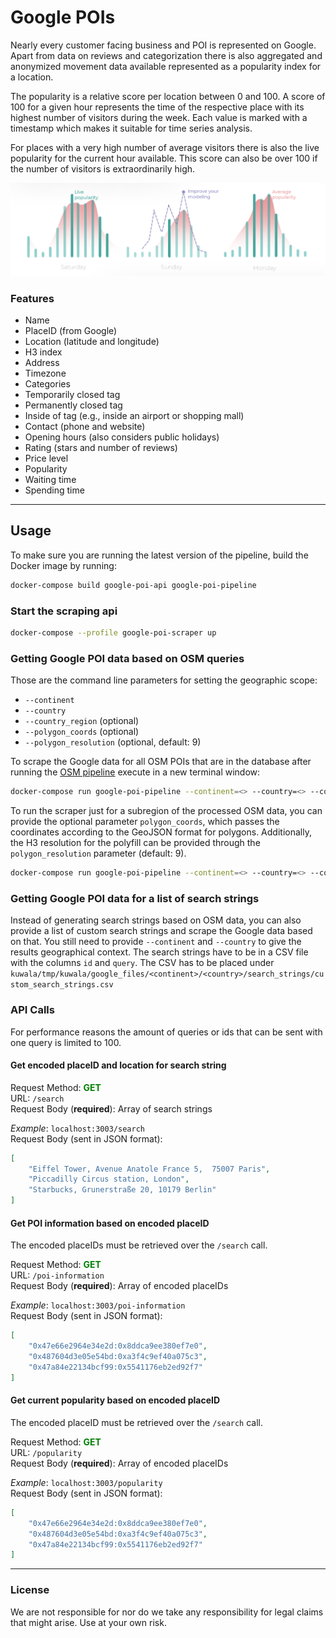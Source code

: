 # Google POIs

Nearly every customer facing business and POI is represented on Google. Apart from data on reviews and categorization 
there is also aggregated and anonymized movement data available represented as a popularity index for a location.

The popularity is a relative score per location between 0 and 100. A score of 100 for a given hour represents the time 
of the respective place with its highest number of visitors during the week. Each value is marked with a timestamp which
makes it suitable for time series analysis.

For places with a very high number of average visitors there is also the live popularity for the current hour available.
This score can also be over 100 if the number of visitors is extraordinarily high.

![Popularity Graph](../../../docs/images/google_poi_popularity_graph.png)

### Features

- Name
- PlaceID (from Google)
- Location (latitude and longitude)
- H3 index
- Address
- Timezone
- Categories
- Temporarily closed tag
- Permanently closed tag
- Inside of tag (e.g., inside an airport or shopping mall)
- Contact (phone and website)
- Opening hours (also considers public holidays)
- Rating (stars and number of reviews)
- Price level
- Popularity
- Waiting time
- Spending time

---

## Usage

To make sure you are running the latest version of the pipeline, build the Docker image by running:

```zsh
docker-compose build google-poi-api google-poi-pipeline
```

### Start the scraping api

```zsh
docker-compose --profile google-poi-scraper up
```

### Getting Google POI data based on OSM queries

Those are the command line parameters for setting the geographic scope:

- `--continent`
- `--country`
- `--country_region` (optional)
- `--polygon_coords` (optional)
- `--polygon_resolution` (optional, default: 9)

To scrape the Google data for all OSM POIs that are in the database after running the 
[OSM pipeline](https://github.com/kuwala-io/kuwala/tree/master/kuwala/pipelines/osm-poi) execute in a new terminal 
window:

```zsh
docker-compose run google-poi-pipeline --continent=<> --country=<> --country_region=<>
```

To run the scraper just for a subregion of the processed OSM data, you can provide the optional parameter 
`polygon_coords`, which passes the coordinates according to the GeoJSON format for polygons. Additionally, the H3
resolution for the polyfill can be provided through the `polygon_resolution` parameter (default: 9).

```zsh
docker-compose run google-poi-pipeline --continent=<> --country=<> --country_region=<> --polygon_coords="[[[14.490726008861989,35.88842705928255],[14.490726008861989,35.90641346655704],[14.51292661409779,35.90641346655704],[14.51292661409779,35.88842705928255],[14.490726008861989,35.88842705928255]]]"
```

### Getting Google POI data for a list of search strings

Instead of generating search strings based on OSM data, you can also provide a list of custom search strings and scrape
the Google data based on that. You still need to provide `--continent` and `--country` to give the results geographical 
context. The search strings have to be in a CSV file with the columns `id` and `query`. The CSV has to be placed under
`kuwala/tmp/kuwala/google_files/<continent>/<country>/search_strings/custom_search_strings.csv`

### API Calls

For performance reasons the amount of queries or ids that can be sent with one query is limited to 100.

#### Get encoded placeID and location for search string

Request Method: <span style="color:green">**GET**</span><br/>
URL: `/search`<br/>
Request Body (**required**): Array of search strings<br/>

*Example*: `localhost:3003/search`</br>
Request Body (sent in JSON format):

```json 
[
    "Eiffel Tower, Avenue Anatole France 5,  75007 Paris",
    "Piccadilly Circus station, London",
    "Starbucks, Grunerstraße 20, 10179 Berlin"
]
```

#### Get POI information based on encoded placeID

The encoded placeIDs must be retrieved over the `/search` call.

Request Method: <span style="color:green">**GET**</span><br/>
URL: `/poi-information`<br/>
Request Body (**required**): Array of encoded placeIDs<br/>

*Example*: `localhost:3003/poi-information`<br>
Request Body (sent in JSON format):

```json 
[
    "0x47e66e2964e34e2d:0x8ddca9ee380ef7e0",
    "0x487604d3e05e54bd:0xa3f4c9ef40a075c3",
    "0x47a84e22134bcf99:0x5541176eb2ed92f7"
]
```

#### Get current popularity based on encoded placeID

The encoded placeID must be retrieved over the `/search` call.

Request Method: <span style="color:green">**GET**</span><br/>
URL: `/popularity`<br/>
Request Body (**required**): Array of encoded placeIDs<br/>

*Example*: `localhost:3003/popularity`<br>
Request Body (sent in JSON format):

```json 
[
    "0x47e66e2964e34e2d:0x8ddca9ee380ef7e0",
    "0x487604d3e05e54bd:0xa3f4c9ef40a075c3",
    "0x47a84e22134bcf99:0x5541176eb2ed92f7"
]
```

---
### License

We are not responsible for nor do we take any responsibility for legal claims that might arise. Use at your own risk. 